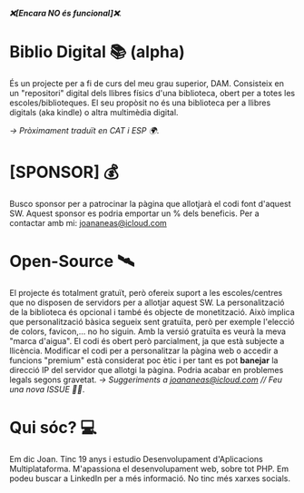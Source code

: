 _**❌[Encara NO és funcional]❌**_.  
# Biblio Digital 📚 (alpha)
És un projecte per a fi de curs del meu grau superior, DAM.
Consisteix en un "repositori" digital dels llibres físics d'una biblioteca, obert per a totes les escoles/biblioteques.
El seu propòsit no és una biblioteca per a llibres digitals (aka kindle) o altra multimèdia digital.

*-> Pròximament traduït en CAT i ESP 🌍*.

# [SPONSOR] 💰
Busco sponsor per a patrocinar la pàgina que allotjarà el codi font d'aquest SW. Aquest sponsor es podria emportar un % dels beneficis. Per a contactar amb mi: joananeas@icloud.com

# Open-Source 🛰️
El projecte és totalment gratuït, però ofereix suport a les escoles/centres que no disposen de servidors per a allotjar aquest SW. 
La personalització de la biblioteca és opcional i també és objecte de monetització. Això implica que personalització bàsica segueix sent gratuïta, però per exemple l'elecció de colors, favicon,... no ho siguin.
Amb la versió gratuïta es veurà la meva "marca d'aigua". El codi és obert però parcialment, ja que està subjecte a llicència. 
Modificar el codi per a personalitzar la pàgina web o accedir a funcions "premium" està considerat poc ètic i per tant es pot <strong>banejar</strong> la direcció IP del servidor que allotgi la pàgina. Podria acabar en problemes legals segons gravetat.
*-> Suggeriments a joananeas@icloud.com // Feu una nova _ISSUE_ 🧠💡*.

# Qui sóc? 💻
Em dic Joan. Tinc 19 anys i estudio Desenvolupament d'Aplicacions Multiplataforma. M'apassiona el desenvolupament web, sobre tot PHP.
Em podeu buscar a LinkedIn per a més informació. No tinc més xarxes socials.
